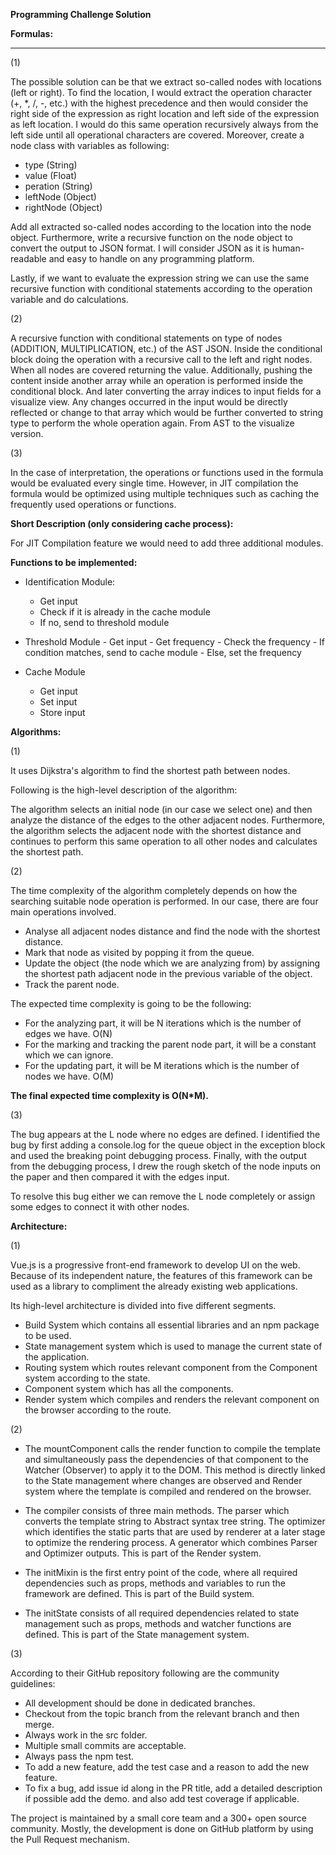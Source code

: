 **Programming Challenge Solution**

**Formulas:**

** **

(1)

The possible solution can be that we extract so-called nodes with locations (left or right). To find the location, I would extract the operation character (+, \*, /, -, etc.) with the highest precedence and then would consider the right side of the expression as right location and left side of the expression as left location. I would do this same operation recursively always from the left side until all operational characters are covered. Moreover, create a node class with variables as following:

- type (String)
- value (Float)
- peration (String)
- leftNode (Object)
- rightNode (Object)

Add all extracted so-called nodes according to the location into the node object. Furthermore, write a recursive function on the node object to convert the output to JSON format. I will consider JSON as it is human-readable and easy to handle on any programming platform.

Lastly, if we want to evaluate the expression string we can use the same recursive function with conditional statements according to the operation variable and do calculations.



(2)

 A recursive function with conditional statements on type of nodes (ADDITION, MULTIPLICATION, etc.) of the AST JSON. Inside the conditional block doing the operation with a recursive call to the left and right nodes. When all nodes are covered returning the value. Additionally, pushing the content inside another array while an operation is performed inside the conditional block. And later converting the array indices to input fields for a visualize view. Any changes occurred in the input would be directly reflected or change to that array which would be further converted to string type to perform the whole operation again. From AST to the visualize version.



 (3)

In the case of interpretation, the operations or functions used in the formula would be evaluated every single time. However, in JIT compilation the formula would be optimized using multiple techniques such as caching the frequently used operations or functions.

**Short Description (only considering cache process):**

 For JIT Compilation feature we would need to add three additional modules.

**Functions to be implemented:**

- Identification Module:
    - Get input
    - Check if it is already in the cache module
    - If no, send to threshold module

- Threshold Module
      - Get input
      - Get frequency
      - Check the frequency
      - If condition matches, send to cache module
      - Else, set the frequency

- Cache Module
    - Get input
    - Set input
    - Store input



**Algorithms:**

(1)

It uses Dijkstra&#39;s algorithm to find the shortest path between nodes.

Following is the high-level description of the algorithm:

The algorithm selects an initial node (in our case we select one) and then analyze the distance of the edges to the other adjacent nodes. Furthermore, the algorithm selects the adjacent node with the shortest distance and continues to perform this same operation to all other nodes and calculates the shortest path.

(2)

The time complexity of the algorithm completely depends on how the searching suitable node operation is performed. In our case, there are four main operations involved.

- Analyse all adjacent nodes distance and find the node with the shortest distance.
- Mark that node as visited by popping it from the queue.
- Update the object (the node which we are analyzing from) by assigning the shortest path adjacent node in the previous variable of the   object.
- Track the parent node.

The expected time complexity is going to be the following:

- For the analyzing part, it will be N iterations which is the number of edges we have. O(N)
- For the marking and tracking the parent node part, it will be a constant which we can ignore.
- For the updating part, it will be M iterations which is the number of nodes we have. O(M)

**The final expected time complexity is O(N\*M).**

(3)

The bug appears at the L node where no edges are defined. I identified the bug by first adding a console.log for the queue object in the exception block and used the breaking point debugging process. Finally, with the output from the debugging process, I drew the rough sketch of the node inputs on the paper and then compared it with the edges input.

To resolve this bug either we can remove the L node completely or assign some edges to connect it with other nodes.



**Architecture:**

(1)

Vue.js is a progressive front-end framework to develop UI on the web. Because of its independent nature, the features of this framework can be used as a library to compliment the already existing web applications.

Its high-level architecture is divided into five different segments.

- Build System which contains all essential libraries and an npm package to be used.
- State management system which is used to manage the current state of the application.
- Routing system which routes relevant component from the Component system according to the state.
- Component system which has all the components.
- Render system which compiles and renders the relevant component on the browser according to the route.

(2)

- The mountComponent calls the render function to compile the template and simultaneously pass the dependencies of that component to the Watcher (Observer) to apply it to the DOM. This method is directly linked to the State management where changes are observed and Render system where the template is compiled and rendered on the browser.

- The compiler consists of three main methods. The parser which converts the template string to Abstract syntax tree string. The optimizer which identifies the static parts that are used by renderer at a later stage to optimize the rendering process. A generator which combines Parser and Optimizer outputs. This is part of the Render system.

- The initMixin is the first entry point of the code, where all required dependencies such as props, methods and variables to run the framework are defined. This is part of the Build system.

- The initState consists of all required dependencies related to state management such as props, methods and watcher functions are defined. This is part of the State management system.

(3)

According to their GitHub repository following are the community guidelines:

- All development should be done in dedicated branches.
- Checkout from the topic branch from the relevant branch and then merge.
- Always work in the src folder.
- Multiple small commits are acceptable.
- Always pass the npm test.
- To add a new feature, add the test case and a reason to add the new feature.
- To fix a bug, add issue id along in the PR title, add a detailed description if possible add the demo. and also add test coverage if     applicable.

The project is maintained by a small core team and a 300+ open source community. Mostly, the development is done on GitHub platform by using the Pull Request mechanism.
